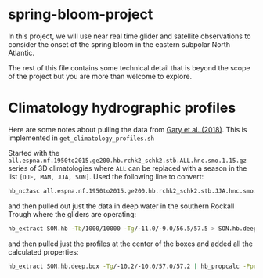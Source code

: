 # spring-bloom-project
In this project, we will use near real time glider and satellite observations to consider the onset of the spring bloom in the eastern subpolar North Atlantic.

The rest of this file contains some technical detail that is beyond the scope of the project but you are more than welcome to explore.

# Climatology hydrographic profiles

Here are some notes about pulling the data from [Gary et al. (2018)](https://agupubs.onlinelibrary.wiley.com/doi/full/10.1002/2017JC013350).  This is implemented in `get_climatology_profiles.sh`

Started with the `all.espna.nf.1950to2015.ge200.hb.rchk2_schk2.stb.ALL.hnc.smo.1.15.gz`
series of 3D climatologies where `ALL` can be replaced with a season in the list
`[DJF, MAM, JJA, SON]`.  Used the following line to convert:

```bash
hb_nc2asc all.espna.nf.1950to2015.ge200.hb.rchk2_schk2.stb.JJA.hnc.smo.1.15 -OJJA.hb
```

and then pulled out just the data in deep water in the southern Rockall Trough where the
gliders are operating:

```bash
hb_extract SON.hb -Tb/1000/10000 -Tg/-11.0/-9.0/56.5/57.5 > SON.hb.deep.box
```

and then pulled just the profiles at the center of the boxes
and added all the calculated properties:

```bash
hb_extract SON.hb.deep.box -Tg/-10.2/-10.0/57.0/57.2 | hb_propcalc -Ppr/de/te/th/sa/s0 > p000SON.hb
```

